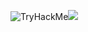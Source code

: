 <img src="https://tryhackme-badges.s3.amazonaws.com/Hom.Tanks.png" alt="TryHackMe"><img src="https://www.hackthebox.com/badge/image/1108533">
